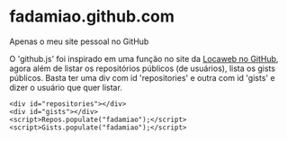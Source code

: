 fadamiao.github.com
=============

Apenas o meu site pessoal no GitHub


O 'github.js' foi inspirado em uma função no site da [Locaweb no GitHub](http://locaweb.github.com), agora além de listar os repositórios públicos (de usuários), lista os gists públicos.
Basta ter uma div com id 'repositories' e outra com id 'gists' e dizer o usuário que quer listar.

```
<div id="repositories"></div>
<div id="gists"></div>
<script>Repos.populate("fadamiao");</script>
<script>Gists.populate("fadamiao");</script>
```
